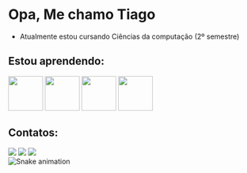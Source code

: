 # Opa, Me chamo Tiago

- Atualmente estou cursando Ciências da computação (2º semestre)

## Estou aprendendo:
<div>
  <img src="https://cdn.jsdelivr.net/gh/devicons/devicon@latest/icons/javascript/javascript-original.svg" width="70" /> 
  <img src="https://cdn.jsdelivr.net/gh/devicons/devicon@latest/icons/csharp/csharp-original.svg" width="70" />
  <img src="https://cdn.jsdelivr.net/gh/devicons/devicon@latest/icons/mysql/mysql-original.svg" width="70" />
  <img src="https://cdn.jsdelivr.net/gh/devicons/devicon@latest/icons/java/java-original-wordmark.svg" width="70" />          
</div>

## Contatos:

<div>
<a href="https://instagram.com/etiagu" target="_blank" > <img loading="lazy" src="https://img.shields.io/badge/-Instagram-%23E4405F?style=for-the-badge&logo=instagram&logoColor=white" target="_blank" ></a>
<a href = "mailto:tiagopereira14200@gmail.com"><img loading="lazy" src="https://img.shields.io/badge/Gmail-D14836?style=for-the-badge&logo=gmail&logoColor=white" target="_blank" ></a>
<a href="https://www.linkedin.com/in/otiagopereiraa/" target="_blank" ><img loading="lazy" src="https://img.shields.io/badge/-LinkedIn-%230077B5?style=for-the-badge&logo=linkedin&logoColor=white" target="_blank" ></a>   
</div>

<img src="https://raw.githubusercontent.com/otiagopereira/otiagopereira/output/snake.svg" alt="Snake animation" />
